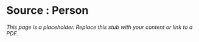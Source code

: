 #    Source : Person

_This page is a placeholder. Replace this stub with your content or link to a PDF._
